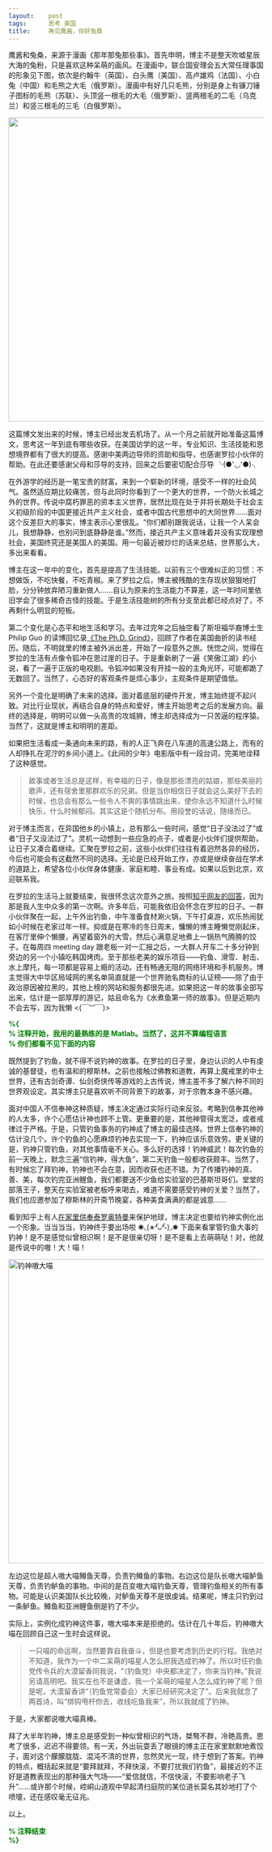 ```yaml
---
layout:    post
tags:      思考 美国
title:     再见鹰酱，你好兔桑
---
```


鹰酱和兔桑，来源于漫画《那年那兔那些事》。首先申明，博主不是整天吹嘘星辰大海的兔粉，只是喜欢这种呆萌的画风。在漫画中，联合国安理会五大常任理事国的形象见下图，依次是约翰牛（英国）、白头鹰（美国）、高卢雄鸡（法国）、小白兔（中国）和毛熊之大毛（俄罗斯）。漫画中有好几只毛熊，分别是身上有镰刀锤子图标的毛熊（苏联）、头顶竖一根毛的大毛（俄罗斯）、竖两根毛的二毛（乌克兰）和竖三根毛的三毛（白俄罗斯）。

<img src="http://7xkk07.com1.z0.glb.clouddn.com/Bunny-Eagle.png" width="600">

这篇博文发出来的时候，博主已经出发去机场了。从一个月之前就开始准备这篇博文，思考这一年到底有哪些收获。在美国访学的这一年，专业知识、生活技能和思想境界都有了很大的提高。感谢中美两边导师的资助和指导，也感谢罗拉小伙伴的帮助。在此还要感谢父母和莎导的支持，回来之后要密切配合莎导 ╰(●'◡'●)╮

在外游学的经历是一笔宝贵的财富。来到一个崭新的环境，感受不一样的社会风气。虽然适应期比较痛苦，但与此同时你看到了一个更大的世界，一个防火长城之外的世界。传说中腐朽罪恶的资本主义世界，居然比现在处于并将长期处于社会主义初级阶段的中国更接近共产主义社会，或者中国古代思想中的大同世界……面对这个反差巨大的事实，博主表示心里很乱。“你们都别跟我说话，让我一个人呆会儿，我想静静，也别问到底静静是谁。”然而，接近共产主义意味着并没有实现理想社会，美国终究还是美国人的美国。用一句最近被炒烂的话来总结，世界那么大，多出来看看。

博主在这一年中的变化，首先是提高了生活技能。以前有三个很难纠正的习惯：不想做饭，不吃快餐，不吃青椒。来了罗拉之后，博主被残酷的生存现状狠狠地打脸，分分钟放弃陋习重新做人……自认为原来的生活能力不算差，这一年时间里依旧学会了很多稀奇古怪的技能。于是生活技能树的所有分支至此都已经点好了，不再剩什么明显的短板。

[PhD-memoir]: http://pgbovine.net/PhD-memoir.htm

第二个变化是心态平和地生活和学习。去年过完年之后抽空看了斯坦福华裔博士生 Philip Guo 的读博回忆录[《The Ph.D. Grind》][PhD-memoir]，回顾了作者在美国曲折的读书经历。随后，不明就里的博主被外派出差，开始了一段意外之旅。恍惚之间，觉得在罗拉的生活有点像令狐冲在思过崖的日子。于是重新刷了一遍《笑傲江湖》的小说，看了一遍于正版的电视剧。令狐冲如果没有开挂一般的主角光环，可能都跪了无数回了。当然了，心态好的客观条件是烦心事少，主观条件是期望值低。

另外一个变化是明确了未来的选择。面对着底层的硬件开发，博主始终提不起兴致。对比行业现状，再结合自身的特点和爱好，博主开始思考之后的发展方向。最终的选择是，明明可以做一头高贵的攻城狮，博主却选择成为一只苦逼的程序猿。当然了，这就是博主和明明的差距。

如果把生活看成一条通向未来的路，有的人正飞奔在八车道的高速公路上，而有的人却挣扎在泥泞的乡间小道上。《此间的少年》电影版中有一段台词，完美地诠释了这种感觉。  

> 故事或者生活总是这样，有幸福的日子，像是那些漂亮的姑娘，那些美丽的歌声，还有宿舍里那群欢乐的兄弟。但是当你相信日子就会这么美好下去的时候，也总会有那么一些令人不爽的事情跳出来，使你永远不知道什么时候快乐，什么时候郁闷。其实这是个随机分布。用段誉的话说，随缘而已。

对于博主而言，在异国他乡的小镇上，总有那么一些时间，感觉“日子没法过了”或者“日子又没法过了”。灵机一动想到一些应急的点子，或者是小伙伴们提供帮助，让日子又凑合着继续。汇聚在罗拉之前，这些小伙伴们往往有着迥然各异的经历，今后也可能会有这截然不同的选择。无论是已经开始工作，亦或是继续奋战在学术的道路上，希望各位小伙伴身体健康、家庭和睦、事业有成。如果以后到北京，欢迎联系我。

在罗拉的生活马上就要结束，我很怀念这次意外之旅。按照[知乎网友的回答][study-abroad]，因为那是我人生中众多的第一次啊。许多年后，可能我依旧会怀念在罗拉的日子。一群小伙伴聚在一起，上午外出钓鱼，中午准备食材涮火锅，下午打桌游，欢乐热闹犹如小时候在老家过年一样。抑或是在寒冷的冬日周末，慵懒的博主睡懒觉刚起床，在客厅里伸个懒腰，再望着窗外的大雪，然后心满意足地煮上一锅热气腾腾的饺子。在每周四 meeting day 跟老板一对一汇报之后，一大群人开车二十多分钟到旁边的另一个小镇吃韩国烤肉。至于那些老美的娱乐项目——钓鱼、滑雪、射击、水上摩托，每一项都是容易上瘾的活动。还有畅通无阻的网络环境和手机服务。博主觉得大中华区局域网的黑名单简直就是一个世界驰名商标的认证榜——除了由于政治原因被拉黑的，其他上榜的网站和服务都很先进。如果把这一年的故事全部写出来，估计是一部厚厚的游记，姑且命名为《水煮鱼第一师的故事》。但是近期内不会去写，因为我懒 <(￣︶￣)>


[study-abroad]: http://www.zhihu.com/question/34070750/answer/58159357

<strong><font color="green">
%{  
</font></strong>
<strong><font color="green">
% 注释开始，我用的最熟练的是 Matlab。当然了，这并不算编程语言  
</font></strong>
<strong><font color="green">
% 你们都看不见下面的内容  
</font></strong>

既然提到了钓鱼，就不得不说钓神的故事。在罗拉的日子里，身边认识的人中有虔诚的基督徒，也有温和的穆斯林。之前也接触过佛教和道教，再算上魔戒里的中土世界，还有古剑奇谭、仙剑奇侠传等游戏的上古传说，博主差不多了解六种不同的世界观设定。其实博主只是喜欢听不同背景下的故事，对于宗教本身不感兴趣。

面对中国人不信奉神这种质疑，博主决定通过实际行动来反驳。考略到信奉其他神的人太多，许个心愿估计神也顾不上管。更重要的是，其他神管得太宽泛，或者戒律过于严格。于是，只管钓鱼事务的钓神成了博主的最佳选择。世界上信奉钓神的估计没几个。许个钓鱼的心愿麻烦钓神去实现一下，钓神应该乐意效劳。更关键的是，钓神只管钓鱼，对其他事情毫不关心。多么好的选择！钓神威武！每次钓鱼的前一天晚上，默念三遍“信钓神，得大鱼”，第二天钓鱼一般都收获颇丰。当然了，有时候忘了拜钓神，钓神也不会在意，因而收获也还不错。为了传播钓神的真、善、美，每次钓完亚洲鲤鱼，我们都要送不少鱼给实验室的巴基斯坦哥们。堂堂的部落王子，整天在实验室被老板呼来喝去，难道不需要感受钓神的关爱？当然了，我们也应邀参加了穆斯林的开斋节晚宴，各种美食满满的都是诚意……

[ultraman]: http://www.zhihu.com/question/26577838/answer/56501097

看到知乎上有人[在家里供奉泰罗奥特曼][ultraman]来保护地球，博主决定也要给钓神实例化出一个形象。当当当当，钓神终于要出场啦 ✺◟(∗❛ัᴗ❛ั∗)◞✺ 下面来看掌管钓鱼大事的钓神！是不是感觉似曾相识啊！是不是很亲切呀！是不是看上去萌萌哒！对，他就是传说中的嗷！大！喵！ 

<img src="http://7xkk07.com1.z0.glb.clouddn.com/Fishing-God.png" alt="钓神嗷大喵" width="600 px">

左边这位是超人嗷大喵鳟鱼天尊，负责钓鳟鱼的事物。右边这位是队长嗷大喵鲈鱼天尊，负责钓鲈鱼的事物。中间的是百变嗷大喵钓鱼天尊，管理钓鱼相关的所有事物。可能是认识美国队长比较晚，对鲈鱼天尊不是很虔诚。结果呢，博主只钓到过一条鲈鱼。鳟鱼和亚洲鲤鱼倒是钓了不少。

实际上，实例化成钓神这件事，嗷大喵本来是拒绝的。估计在几十年后，钓神嗷大喵在回顾自己这一生时会这样说。  

>一只喵的命运啊，当然要靠自我奋斗，但是也要考虑到历史的行程。我绝对不知道，我作为一个中二呆萌的喵星人怎么把我选成钓神了。所以时任钓鱼党传令兵的大漠留香同我说，“（钓鱼党）中央都决定了，你来当钓神。”我说另请高明吧。我实在也不是谦虚，我一个呆萌的喵星人怎么成钓神了呢？但是呢，大漠留香讲“（钓鱼党常委会）大家已经研究决定了”。后来我就念了两首诗，叫“绑钩甩杆你去，收线吃鱼我来”，所以我就成了钓神。  

于是，大家都说嗷大喵真棒。

拜了大半年钓神，博主总是感受到一种似曾相识的气场，桀骜不群，冷艳高贵。思考了很多，迟迟不得要领。有一天，外出玩耍丢了眼镜的博主正在家里默默地煮饺子，面对这个朦朦胧胧、混沌不清的世界，忽然灵光一现，终于想到了答案。钓神的特点，概括起来就是“要拜就拜，不拜快滚，不要打扰我们钓鱼”，最接近的不正好是道教表现出的那种强大气场——“爱信就信，不信快滚，不要影响老子飞升”……或许那个时候，崆峒山道观中早起清扫庭院的某位道长莫名其妙地打了个喷嚏，还在感叹毫无征兆。

以上。  

<strong><font color="green">
% 注释结束  
</font></strong>
<strong><font color="green">
%}  
</font></strong>
